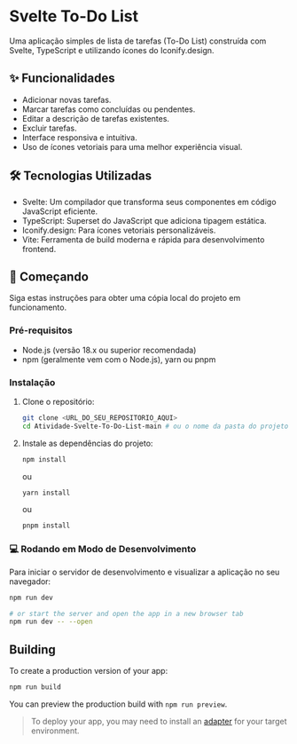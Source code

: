 # Svelte To-Do List

Uma aplicação simples de lista de tarefas (To-Do List) construída com Svelte, TypeScript e utilizando ícones do Iconify.design.

## ✨ Funcionalidades

*   Adicionar novas tarefas.
*   Marcar tarefas como concluídas ou pendentes.
*   Editar a descrição de tarefas existentes.
*   Excluir tarefas.
*   Interface responsiva e intuitiva.
*   Uso de ícones vetoriais para uma melhor experiência visual.

## 🛠️ Tecnologias Utilizadas

*   Svelte: Um compilador que transforma seus componentes em código JavaScript eficiente.
*   TypeScript: Superset do JavaScript que adiciona tipagem estática.
*   Iconify.design: Para ícones vetoriais personalizáveis.
*   Vite: Ferramenta de build moderna e rápida para desenvolvimento frontend.

## 🚀 Começando

Siga estas instruções para obter uma cópia local do projeto em funcionamento.

### Pré-requisitos

*   Node.js (versão 18.x ou superior recomendada)
*   npm (geralmente vem com o Node.js), yarn ou pnpm

### Instalação

1.  Clone o repositório:
    ```bash
    git clone <URL_DO_SEU_REPOSITORIO_AQUI>
    cd Atividade-Svelte-To-Do-List-main # ou o nome da pasta do projeto
    ```

2.  Instale as dependências do projeto:
    ```bash
    npm install
    ```
    ou
    ```bash
    yarn install
    ```
    ou
    ```bash
    pnpm install
    ```

### 💻 Rodando em Modo de Desenvolvimento

Para iniciar o servidor de desenvolvimento e visualizar a aplicação no seu navegador:

```bash
npm run dev

# or start the server and open the app in a new browser tab
npm run dev -- --open
```

## Building

To create a production version of your app:

```bash
npm run build
```

You can preview the production build with `npm run preview`.

> To deploy your app, you may need to install an [adapter](https://svelte.dev/docs/kit/adapters) for your target environment.
